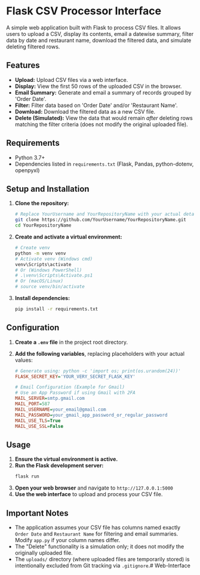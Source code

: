 # Flask CSV Processor Interface

A simple web application built with Flask to process CSV files. It allows users to upload a CSV, display its contents, email a datewise summary, filter data by date and restaurant name, download the filtered data, and simulate deleting filtered rows.

## Features

*   **Upload:** Upload CSV files via a web interface.
*   **Display:** View the first 50 rows of the uploaded CSV in the browser.
*   **Email Summary:** Generate and email a summary of records grouped by 'Order Date'.
*   **Filter:** Filter data based on 'Order Date' and/or 'Restaurant Name'.
*   **Download:** Download the filtered data as a new CSV file.
*   **Delete (Simulated):** View the data that would remain *after* deleting rows matching the filter criteria (does not modify the original uploaded file).

## Requirements

*   Python 3.7+
*   Dependencies listed in `requirements.txt` (Flask, Pandas, python-dotenv, openpyxl)

## Setup and Installation

1.  **Clone the repository:**
    ```bash
    # Replace YourUsername and YourRepositoryName with your actual details
    git clone https://github.com/YourUsername/YourRepositoryName.git
    cd YourRepositoryName
    ```

2.  **Create and activate a virtual environment:**
    ```bash
    # Create venv
    python -m venv venv
    # Activate venv (Windows cmd)
    venv\Scripts\activate
    # Or (Windows PowerShell)
    # .\venv\Scripts\Activate.ps1
    # Or (macOS/Linux)
    # source venv/bin/activate
    ```

3.  **Install dependencies:**
    ```bash
    pip install -r requirements.txt
    ```

## Configuration

1.  **Create a `.env` file** in the project root directory.
2.  **Add the following variables**, replacing placeholders with your actual values:

    ```ini
    # Generate using: python -c 'import os; print(os.urandom(24))'
    FLASK_SECRET_KEY='YOUR_VERY_SECRET_FLASK_KEY'

    # Email Configuration (Example for Gmail)
    # Use an App Password if using Gmail with 2FA
    MAIL_SERVER=smtp.gmail.com
    MAIL_PORT=587
    MAIL_USERNAME=your_email@gmail.com
    MAIL_PASSWORD=your_gmail_app_password_or_regular_password
    MAIL_USE_TLS=True
    MAIL_USE_SSL=False
    ```

## Usage

1.  **Ensure the virtual environment is active.**
2.  **Run the Flask development server:**
    ```bash
    flask run
    ```
3.  **Open your web browser** and navigate to `http://127.0.0.1:5000` 
4.  **Use the web interface** to upload and process your CSV file.

## Important Notes

*   The application assumes your CSV file has columns named exactly `Order Date` and `Restaurant Name` for filtering and email summaries. Modify `app.py` if your column names differ.
*   The "Delete" functionality is a simulation only; it does not modify the originally uploaded file.
*   The `uploads/` directory (where uploaded files are temporarily stored) is intentionally excluded from Git tracking via `.gitignore`.# Web-Interface
